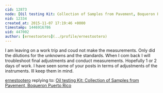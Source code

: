 ```yaml
---
cid: 12873
node: [Oil testing Kit: Collection of Samples from Pavement, Boqueron Puerto Rico](../notes/ernestootero/10-25-2015/oil-testing-kit-collection-of-samples-from-pavement-boqueron-puerto-rico)
nid: 12334
created_at: 2015-11-07 17:19:46 +0000
timestamp: 1446916786
uid: 447002
author: [ernestootero](../profile/ernestootero)
---
```


I am leaving on a work trip and coud not make the measurements. Only did the dilutions for the unknowns and the standards. When I com back I will troubleshoot final adjustments and conduct measurements. Hopefully 1 or 2 days of work. I have seen some of your posts in terms of adjustments of the instruments. Ill keep them in mind. 

[ernestootero](../profile/ernestootero) replying to: [Oil testing Kit: Collection of Samples from Pavement, Boqueron Puerto Rico](../notes/ernestootero/10-25-2015/oil-testing-kit-collection-of-samples-from-pavement-boqueron-puerto-rico)

